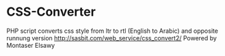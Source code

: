 # CSS-Converter
PHP script converts css style from ltr to rtl (English to Arabic) and opposite
runnung version http://sasbit.com/web_service/css_convert2/
Powered by Montaser Elsawy
